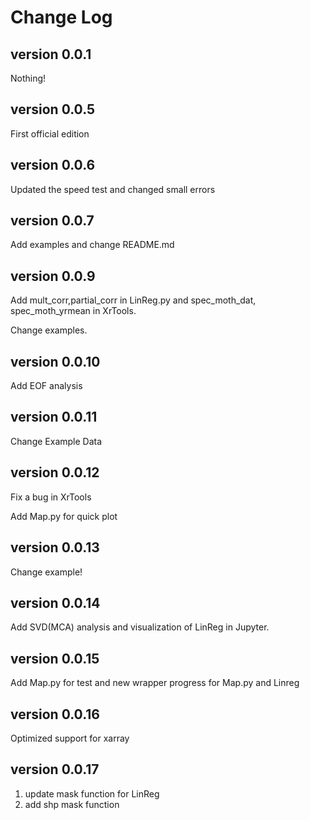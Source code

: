 # Change Log

## version 0.0.1

Nothing!

## version 0.0.5

First official edition

## version 0.0.6

Updated the speed test and changed small errors

## version 0.0.7

Add examples and change README.md

## version 0.0.9

Add mult_corr,partial_corr in LinReg.py and spec_moth_dat, spec_moth_yrmean in XrTools.

Change examples.

## version 0.0.10

Add EOF analysis

## version 0.0.11

Change Example Data

## version 0.0.12

Fix a bug in XrTools

Add Map.py for quick plot

## version 0.0.13

Change example!

## version 0.0.14

Add SVD(MCA) analysis and visualization of LinReg in Jupyter.

## version 0.0.15

Add Map.py for test and new wrapper progress for Map.py and Linreg

## version 0.0.16

Optimized support for xarray

## version 0.0.17

1. update mask function for LinReg 
2. add shp mask function